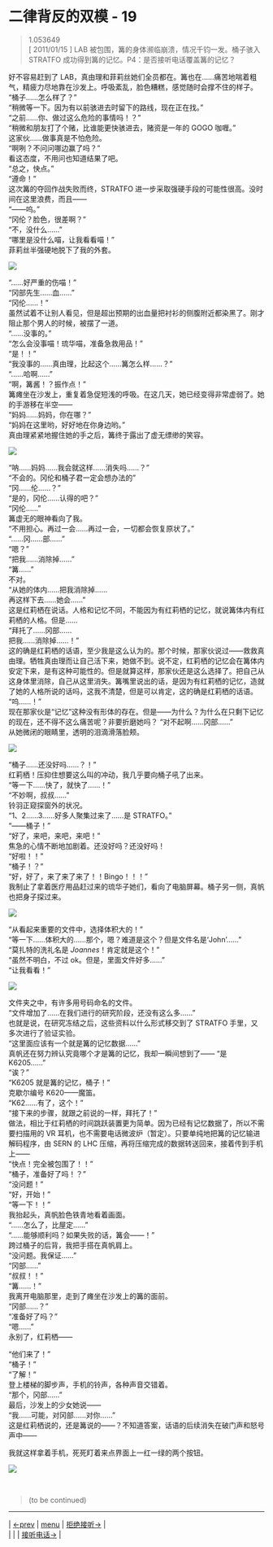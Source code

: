 # 二律背反的双模 - 19
> 1.053649  
> [ 2011/01/15 ] LAB 被包围，篝的身体濒临崩溃，情况千钧一发。桶子骇入 STRATFO 成功得到篝的记忆。P4：是否接听电话覆盖篝的记忆？  

好不容易赶到了 LAB，真由理和菲莉丝她们全员都在。篝也在……痛苦地喘着粗气，精疲力尽地靠在沙发上。呼吸紊乱，脸色糟糕，感觉随时会撑不住的样子。  
“桶子……怎么样了？”  
“稍微等一下。因为有以前骇进去时留下的路线，现在正在找。”  
“之前……你、做过这么危险的事情吗！？”  
“稍微和朋友打了个赌，比谁能更快骇进去，赌资是一年的 GOGO 咖喱。”  
这家伙……做事真是不怕危险。  
“啊咧？不问问哪边赢了吗？”  
看这态度，不用问也知道结果了吧。  
“总之，快点。”  
“遵命！”  
这次篝的夺回作战失败而终，STRATFO 进一步采取强硬手段的可能性很高。没时间在这里浪费，而且——  
“——呜。”  
“冈伦？脸色，很差啊？”  
“不，没什么……”  
“哪里是没什么喵，让我看看喵！”  
菲莉丝半强硬地脱下了我的外套。  

![](../img/0112-1.png)

“……好严重的伤喵！”  
“冈部先生……血……”  
“冈伦……！”  
虽然试着不让别人看见，但是超出预期的出血量把衬衫的侧腹附近都染黑了。刚才阻止那个男人的时候，被摆了一道。  
“……没事的。”  
“怎么会没事喵！琉华喵，准备急救用品！”  
“是！！”  
“我没事的……真由理，比起这个……篝怎么样……？”  
“……哈啊……”  
“啊，篝酱！？振作点！”  
篝瘫坐在沙发上，重复着急促短浅的呼吸。在这几天，她已经变得非常虚弱了。她的手游移在半空——  
“妈妈……妈妈，你在哪？”  
“妈妈在这里哟，好好地在你身边哟。”  
真由理紧紧地握住她的手之后，篝终于露出了虚无缥缈的笑容。  

![](../img/0112-2.png)

“呐……妈妈……我会就这样……消失吗……？”  
“不会的。冈伦和桶子君一定会想办法的”  
“冈……伦……？”  
“是的，冈伦……认得的吧？”  
“冈伦……”  
篝虚无的眼神看向了我。  
“不用担心。再过一会……再过一会，一切都会恢复原状了。”  
“……冈……部……”  
“嗯？”  
“把我……消除掉……”  
“篝……”  
不对。  
“从她的体内……把我消除掉……  
 再这样下去……她会……”  
这是红莉栖在说话。人格和记忆不同，不能因为有红莉栖的记忆，就说篝体内有红莉栖的人格。但是……  
“拜托了……冈部……  
 把我……消除掉……！”  
这的确是红莉栖的话语，至少我是这么认为的。那个时候，那家伙说过——救救真由理。牺牲真由理而让自己活下来，她做不到。说不定，红莉栖的记忆会在篝体内安定下来，是有这种可能性的。但是就算这样，那家伙还是这么选择了。把自己从这身体里消除，自己从这里消失。篝嘴里说出的话，是因为有红莉栖的记忆，造就了她的人格所说的话吗，这我不清楚，但是可以肯定，这的确是红莉栖的话语。  
“呜……！”  
现在那家伙是“记忆”这种没有形体的存在。但是——为什么？为什么在只剩下记忆的现在，还不得不这么痛苦呢？非要折磨她吗？
“对不起啊……冈部……”  
从她微闭的眼睛里，透明的泪滴滑落脸颊。  

![](../img/0112-3.png)

“桶子……还没好吗……？！”  
红莉栖！压抑住想要这么叫的冲动，我几乎要向桶子吼了出来。  
“等一下……快了，就快了……！”  
“不妙啊，叔叔……”  
铃羽正窥探窗外的状况。  
“1、2……3……好多人聚集过来了……是 STRATFO。”  
“——桶子！”  
“好了，来吧，来吧，来吧！”  
焦急的心情不断地加剧着。还没好吗？还没好吗！  
“好啦！！”  
“桶子！？”  
“好，好了，来了来了来了！！Bingo！！！”  
我制止了拿着医疗用品赶过来的琉华子她们，看向了电脑屏幕。桶子另一侧，真帆也把身子探过来。  

![](../img/0112-4.png)

“从看起来重要的文件中，选择体积大的！”  
“等一下……体积大的……那个，嗯？难道是这个？但是文件名是‘John’……”  
“莫扎特的洗礼名是 *Joannes*！肯定就是这个！”  
“虽然不明白，不过 ok。但是，里面文件好多……”  
“让我看看！”  

![](../img/0112-5.png)

文件夹之中，有许多用号码命名的文件。  
“文件增加了……在我们进行的研究阶段，还没有这么多……”  
也就是说，在研究冻结之后，这些资料以什么形式移交到了 STRATFO 手里，又多次进行了验证实验。  
“这里面应该有一个就是篝的记忆数据……”  
真帆还在努力辨认究竟哪个才是篝的记忆，我却一瞬间想到了——
“是 K6205……”  
“诶？”  
“K6205 就是篝的记忆，桶子！”  
克歇尔编号 K620——魔笛。  
“K62……有了，这个！”  
“接下来的步骤，就跟之前说的一样，拜托了！”  
做法，相比于红莉栖的时间跳跃装置更为简单。因为已经有记忆数据了，所以不需要扫描用的 VR 耳机，也不需要电话微波炉（暂定）。只要单纯地把篝的记忆输进解码程序，由 SERN 的 LHC 压缩，再将压缩完成的数据转送回来，接着传到手机上——  
“快点！完全被包围了！！”  
“桶子，准备好了吗！？”  
“没问题！”  
“好，开始！”  
“等一下！！”  
我抬起头，真帆脸色铁青地看着画面。  
“……怎么了，比屋定……”  
“……能够顺利吗？如果失败的话，篝会——！”  
跨过桶子的后背，我把手搭在真帆肩上。  
“没问题。我保证……”  
“冈部……”  
“叔叔！！”  
“篝……！”  
我离开电脑那里，走到了瘫坐在沙发上的篝的面前。  
“冈部……？”  
“准备好了吗？”  
“嗯……”  
永别了，红莉栖——  

“他们来了！”  
“桶子！”  
“了解！”  
登上楼梯的脚步声，手机的铃声，各种声音交错着。  
“那个，冈部……”  
最后，沙发上的少女她说——  
“我……可能，对冈部……对你……”  
这是红莉栖说的，还是篝说的——？不知道答案，话语的后续消失在破门声和怒号声中——  

我就这样拿着手机，死死盯着来点界面上一红一绿的两个按钮。  

![](../img/0112-6.png)


<br/>

> (to be continued)
---

| [←prev](./0111) | [menu](../) | [拒绝接听→](./0113) |  
|                 |             | [接听电话→](./01xx) |
